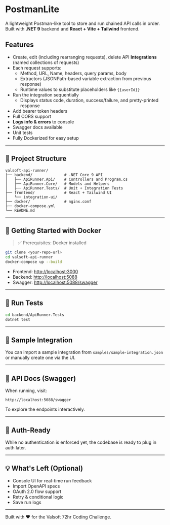 ﻿# PostmanLite

A lightweight Postman-like tool to store and run chained API calls in order. Built with **.NET 9** backend and **React + Vite + Tailwind** frontend.

## Features

- Create, edit (including rearranging requests), delete API **Integrations** (named collections of requests)
- Each request supports:
  - Method, URL, Name, headers, query params, body
  - Extractors (JSONPath-based variable extraction from previous response)
  - Runtime values to substitute placeholders like `{{userId}}`
- Run the integration sequentially
  - Displays status code, duration, success/failure, and pretty-printed response
- Add bearer token headers
- Full CORS support
- **Logs info & errors** to console
- Swagger docs available
- Unit tests
- Fully Dockerized for easy setup

---

## 📂 Project Structure

```
valsoft-api-runner/
├── backend/              # .NET Core 9 API
│   ├── ApiRunner.Api/    # Controllers and Program.cs
│   ├── ApiRunner.Core/   # Models and Helpers
│   ├── ApiRunner.Tests/  # Unit + Integration Tests
├── frontend/             # React + Tailwind UI
│   └── integration-ui/
├── docker/               # nginx.conf
├── docker-compose.yml
└── README.md
```

---

## 🐳 Getting Started with Docker

> ✅ Prerequisites: Docker installed

```bash
git clone <your-repo-url>
cd valsoft-api-runner
docker-compose up --build
```

- Frontend: [http://localhost:3000](http://localhost:3000)
- Backend: [http://localhost:5088](http://localhost:5088)
- Swagger: [http://localhost:5088/swagger](http://localhost:5088/swagger)

---

## 🧪 Run Tests

```bash
cd backend/ApiRunner.Tests
dotnet test
```

---

## 📝 Sample Integration

You can import a sample integration from `samples/sample-integration.json` or manually create one via the UI.

---

## 📖 API Docs (Swagger)

When running, visit:

```
http://localhost:5088/swagger
```

To explore the endpoints interactively.

---

## 🔐 Auth-Ready

While no authentication is enforced yet, the codebase is ready to plug in auth later.

---

## 💡 What's Left (Optional)

- Console UI for real-time run feedback
- Import OpenAPI specs
- OAuth 2.0 flow support
- Retry & conditional logic
- Save run logs

---

Built with ❤️ for the Valsoft 72hr Coding Challenge.
